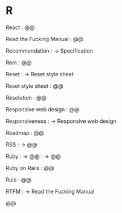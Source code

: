 # R

React
: @@

Read the Fucking Manual
: @@

Recommendation
: → Specification

Rem
: @@

Reset
: → Reset style sheet

Reset style sheet
: @@

Resolution
: @@

Responsive web design
: @@

Responsiveness
: → Responsive web design

Roadmap
: @@

RSS
: → @@

Ruby
: → @@
: → @@

Ruby on Rails
: @@

Rule
: @@

RTFM
: → Read the Fucking Manual

@@